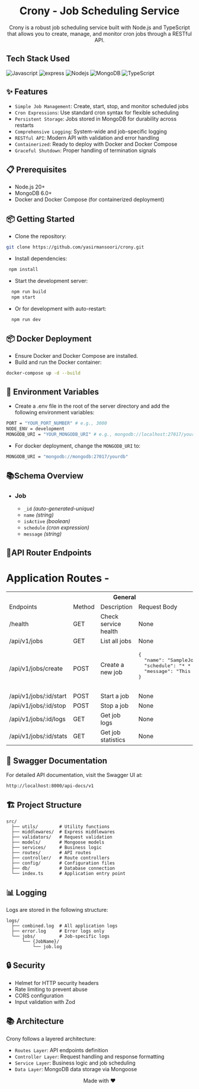 <h1 align="center">
Crony - Job Scheduling Service
</h1>
<div align="center">
Crony is a robust job scheduling service built with Node.js and TypeScript that allows you to create, manage, and monitor cron jobs through a RESTful API.
</div>

## Tech Stack Used
![Javascript](https://img.shields.io/badge/Javascript-F0DB4F?style=for-the-badge&labelColor=black&logo=javascript&logoColor=F0DB4F)
![express](https://img.shields.io/badge/Express.js-000000?style=for-the-badge&logo=express&logoColor=white)
![Nodejs](https://img.shields.io/badge/Node.js-43853D?style=for-the-badge&logo=node.js&logoColor=white)
![MongoDB](https://img.shields.io/badge/MongoDB-4EA94B?style=for-the-badge&logo=mongodb&logoColor=white)
![TypeScript](https://img.shields.io/badge/TypeScript-3178C6?style=for-the-badge&logo=typescript&logoColor=white)

## ✨ Features
- `Simple Job Management`: Create, start, stop, and monitor scheduled jobs
- `Cron Expressions`: Use standard cron syntax for flexible scheduling
- `Persistent Storage`: Jobs stored in MongoDB for durability across restarts
- `Comprehensive Logging`: System-wide and job-specific logging
- `RESTful API`: Modern API with validation and error handling
- `Containerized`: Ready to deploy with Docker and Docker Compose
- `Graceful Shutdown`: Proper handling of termination signals

## 📋 Prerequisites
- Node.js 20+
- MongoDB 6.0+
- Docker and Docker Compose (for containerized deployment)

## 📦 Getting Started

- Clone the repository:
```sh
git clone https://github.com/yasirmansoori/crony.git
```
- Install dependencies:
```sh
 npm install
```
- Start the development server:
```sh
  npm run build
  npm start
```
- Or for development with auto-restart:
```sh
  npm run dev
```

## 📦 Docker Deployment
- Ensure Docker and Docker Compose are installed.
- Build and run the Docker container:
```sh
docker-compose up -d --build
```

## 📝 Environment Variables

- Create a .env file in the root of the server directory and add the following environment variables:
```sh
PORT = "YOUR_PORT_NUMBER" # e.g., 3000
NODE_ENV = development
MONGODB_URI = "YOUR_MONGODB_URI" # e.g., mongodb://localhost:27017/yourdb
```

- For docker deployment, change the `MONGODB_URI` to:
```sh
MONGODB_URI = "mongodb://mongodb:27017/yourdb"
```

## 📚Schema Overview
-   ### Job

    -   `_id` _(auto-generated-unique)_ 
    -   `name` _(string)_
    -   `isActive` _(boolean)_
    -   `schedule` _(cron expression)_
    -   `message` _(string)_

## **🚀API Router Endpoints** 

<h1>Application Routes -</h1>
<table>
  <tr>
    <th colspan="4" style="text-align:center">General</th>
  </tr>
  <tr>
    <td>Endpoints</td>
    <td>Method</td>
    <td>Description</td>
    <td>Request Body</td>
  </tr>
  </tr>
  <tr>
    <td>/health</td>
    <td>GET</td>
    <td>Check service health</td>
    <td>None</td>
  </tr>
  <tr>
    <td>/api/v1/jobs</td>
    <td>GET</td>
    <td>List all jobs</td>
    <td>None</td>
  </tr>
  <tr>
    <td>/api/v1/jobs/create	</td>
    <td>POST</td>
    <td>Create a new job</td>
    <td>
      <pre>
{
  "name": "SampleJob",
  "schedule": "* * * * *",
  "message": "This is a sample job"
}
      </pre>
    </td>
  </tr>
  <tr>
    <td>/api/v1/jobs/:id/start</td>
    <td>POST</td>
    <td>Start a job</td>
    <td>None</td>
  </tr>
  <tr>
    <td>/api/v1/jobs/:id/stop</td>
    <td>POST</td>
    <td>Stop a job</td>
    <td>None</td>
  </tr>
  <tr>
    <td>/api/v1/jobs/:id/logs</td>
    <td>GET</td>
    <td>Get job logs</td>
    <td>None</td>
  </tr>
  <tr>
    <td>/api/v1/jobs/:id/stats</td>
    <td>GET</td>
    <td>Get job statistics</td>
    <td>None</td>
  </tr>
</table>

## 📄 Swagger Documentation
For detailed API documentation, visit the Swagger UI at:
```plaintext
http://localhost:8000/api-docs/v1
```


## 🏗️ Project Structure
```plaintext
src/
  ├── utils/        # Utility functions
  ├── middlewares/  # Express middlewares
  ├── validators/   # Request validation
  ├── models/       # Mongoose models
  ├── services/     # Business logic
  ├── routes/       # API routes
  ├── controller/   # Route controllers
  ├── config/       # Configuration files
  ├── db/           # Database connection
  └── index.ts      # Application entry point
```

## 📊 Logging
Logs are stored in the following structure:
```plaintext
logs/
  ├── combined.log  # All application logs
  ├── error.log     # Error logs only
  └── jobs/         # Job-specific logs
      └── {JobName}/
          └── job.log
```

## 🔒 Security
- Helmet for HTTP security headers
- Rate limiting to prevent abuse
- CORS configuration
- Input validation with Zod

## 📚 Architecture
Crony follows a layered architecture:

- `Routes Layer`: API endpoints definition
- `Controller Layer`: Request handling and response formatting
- `Service Layer`: Business logic and job scheduling
- `Data Layer`: MongoDB data storage via Mongoose
<div align="center">Made with ❤️</div>